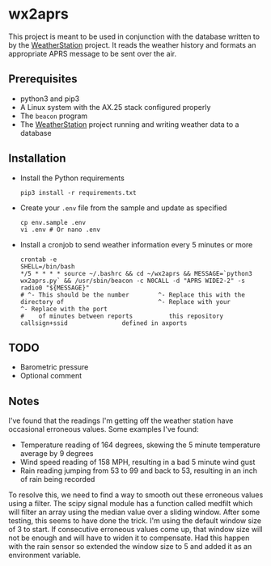 # wx2aprs
This project is meant to be used in conjunction with the database written to by the [WeatherStation](https://github.com/mjlocat/WeatherStation) project. It reads the weather history and formats an appropriate APRS message to be sent over the air.

## Prerequisites

* python3 and pip3
* A Linux system with the AX.25 stack configured properly
* The `beacon` program
* The [WeatherStation](https://github.com/mjlocat/WeatherStation) project running and writing weather data to a database

## Installation

* Install the Python requirements
  ``` shell
  pip3 install -r requirements.txt
  ```
* Create your `.env` file from the sample and update as specified
  ``` shell
  cp env.sample .env
  vi .env # Or nano .env
  ```
* Install a cronjob to send weather information every 5 minutes or more
  ``` shell
  crontab -e
  SHELL=/bin/bash
  */5 * * * * source ~/.bashrc && cd ~/wx2aprs && MESSAGE=`python3 wx2aprs.py` && /usr/sbin/beacon -c N0CALL -d "APRS WIDE2-2" -s radio0 "${MESSAGE}"
  # ^- This should be the number        ^- Replace this with the directory of                          ^- Replace with your        ^- Replace with the port
  #    of minutes between reports          this repository                                                callsign+ssid               defined in axports
  ```

## TODO

* Barometric pressure
* Optional comment

## Notes

I've found that the readings I'm getting off the weather station have occasional erroneous values. Some examples I've found:

* Temperature reading of 164 degrees, skewing the 5 minute temperature average by 9 degrees
* Wind speed reading of 158 MPH, resulting in a bad 5 minute wind gust
* Rain reading jumping from 53 to 99 and back to 53, resulting in an inch of rain being recorded

To resolve this, we need to find a way to smooth out these erroneous values using a filter. The scipy signal module has a function called medfilt which will filter an array using the median value over a sliding window. After some testing, this seems to have done the trick. I'm using the default window size of 3 to start. If consecutive erroneous values come up, that window size will not be enough and will have to widen it to compensate. Had this happen with the rain sensor so extended the window size to 5 and added it as an environment variable.
